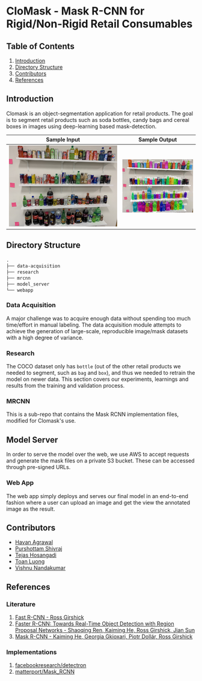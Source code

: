 # CloMask - Mask R-CNN for Rigid/Non-Rigid Retail Consumables

## Table of Contents

1. [Introduction](#introduction)
1. [Directory Structure](#directory-structure)
1. [Contributors](#contributors)
1. [References](#references)

## Introduction

Clomask is an object-segmentation application for retail products. The goal is to segment retail products such as soda bottles, candy bags and cereal boxes in images using deep-learning based mask-detection.

| Sample Input | Sample Output |
|--------------|---------------|
| ![input](examples/image/image001.jpg) | ![output](examples/mask/image001.jpg) |

## Directory Structure

```
.
├── data-acquisition
├── research
├── mrcnn
├── model_server
└── webapp
```

### Data Acquisition

A major challenge was to acquire enough data without spending too much time/effort in manual labeling. The data acquisition module attempts to achieve the generation of large-scale, reproducible image/mask datasets with a high degree of variance.

### Research

The COCO dataset only has `bottle` (out of the other retail products we needed to segment, such as `bag` and `box`), and thus we needed to retrain the model on newer data. This section covers our experiments, learnings and results from the training and validation process.

### MRCNN

This is a sub-repo that contains the Mask RCNN implementation files, modified for Clomask's use.

## Model Server

In order to serve the model over the web, we use AWS to accept requests and generate the mask files on a private S3 bucket. These can be accessed through pre-signed URLs.

### Web App

The web app simply deploys and serves our final model in an end-to-end fashion where a user can upload an image and get the view the annotated image as the result.

## Contributors

 * [Havan Agrawal](https://github.com/havanagrawal)
 * [Purshottam Shivraj](https://github.com/pshivraj)
 * [Tejas Hosangadi](https://github.com/tejasmhos)
 * [Toan Luong](https://github.com/lmtoan)
 * [Vishnu Nandakumar](https://github.com/vivanvish)

## References

### Literature

1. [Fast R-CNN -  Ross Girshick](https://arxiv.org/abs/1504.08083)
1. [Faster R-CNN: Towards Real-Time Object Detection with Region Proposal Networks - Shaoqing Ren, Kaiming He, Ross Girshick, Jian Sun](https://arxiv.org/abs/1506.01497)
1. [Mask R-CNN - Kaiming He, Georgia Gkioxari, Piotr Dollár, Ross Girshick](https://arxiv.org/abs/1703.06870)

### Implementations

1. [facebookresearch/detectron](https://github.com/facebookresearch/Detectron)
2. [matterport/Mask_RCNN](https://github.com/matterport/Mask_RCNN)

